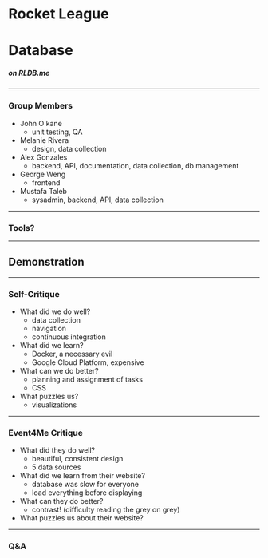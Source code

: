 # Rocket League
# Database
##### on RLDB.me

---

### Group Members
- John O'kane
  - unit testing, QA
- Melanie Rivera
  - design, data collection
- Alex Gonzales
  - backend, API, documentation, data collection, db management
- George Weng
  - frontend
- Mustafa Taleb
  - sysadmin, backend, API, data collection

---

### Tools?

---

## Demonstration

---

### Self-Critique
- What did we do well?
  - data collection
  - navigation
  - continuous integration
- What did we learn?
  - Docker, a necessary evil
  - Google Cloud Platform, expensive
- What can we do better?
  - planning and assignment of tasks
  - CSS
- What puzzles us?
  - visualizations

---

### Event4Me Critique
- What did they do well?
  - beautiful, consistent design
  - 5 data sources
- What did we learn from their website?
  - database was slow for everyone
  - load everything before displaying
- What can they do better?
  - contrast! (difficulty reading the grey on grey)
- What puzzles us about their website?

---

### Q&A